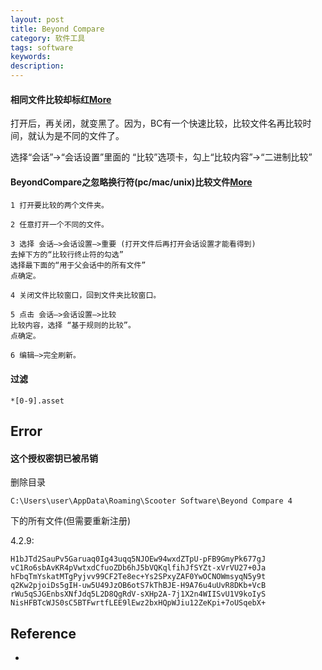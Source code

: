 ```yaml
---
layout: post
title: Beyond Compare
category: 软件工具
tags: software
keywords: 
description: 
---
```


#### 相同文件比较却标红[More](http://blog.chinaunix.net/uid-20753106-id-3966647.html)

打开后，再关闭，就变黑了。因为，BC有一个快速比较，比较文件名再比较时间，就认为是不同的文件了。

选择“会话”->“会话设置”里面的 “比较”选项卡，勾上“比较内容”->“二进制比较”

#### BeyondCompare之忽略换行符(pc/mac/unix)比较文件[More](https://blog.csdn.net/husion01/article/details/104309821)

```
1 打开要比较的两个文件夹。

2 任意打开一个不同的文件。

3 选择 会话–>会话设置–>重要 (打开文件后再打开会话设置才能看得到)
去掉下方的“比较行终止符的勾选”
选择最下面的“用于父会话中的所有文件”
点确定。

4 关闭文件比较窗口，回到文件夹比较窗口。

5 点击 会话–>会话设置–>比较
比较内容，选择 “基于规则的比较”。
点确定。

6 编辑–>完全刷新。
```

#### 过滤

```
*[0-9].asset
```

## Error

#### 这个授权密钥已被吊销

删除目录
```
C:\Users\user\AppData\Roaming\Scooter Software\Beyond Compare 4
```
下的所有文件(但需要重新注册)

4.2.9:
```
H1bJTd2SauPv5Garuaq0Ig43uqq5NJOEw94wxdZTpU-pFB9GmyPk677gJ
vC1Ro6sbAvKR4pVwtxdCfuoZDb6hJ5bVQKqlfihJfSYZt-xVrVU27+0Ja
hFbqTmYskatMTgPyjvv99CF2Te8ec+Ys2SPxyZAF0YwOCNOWmsyqN5y9t
q2Kw2pjoiDs5gIH-uw5U49JzOB6otS7kThBJE-H9A76u4uUvR8DKb+VcB
rWu5qSJGEnbsXNfJdq5L2D8QgRdV-sXHp2A-7j1X2n4WIISvU1V9koIyS
NisHFBTcWJS0sC5BTFwrtfLEE9lEwz2bxHQpWJiu12ZeKpi+7oUSqebX+
```

## Reference

* []()

